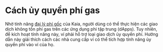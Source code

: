# Cách ủy quyền phí gas

Nhờ tính năng [đại lý phí gốc](https://docs.kaia.io/build/transactions/fee-delegation/) của Kaia, người dùng có thể thực hiện các giao dịch không tốn phí gas trên các ứng dụng phi tập trung (dApps). Tuy nhiên, để kích hoạt tính năng này, ví phải hỗ trợ loại giao dịch ủy quyền phí. Hướng dẫn này giải thích cách các nhà cung cấp ví có thể tích hợp tính năng ủy quyền phí vào ví của họ.

